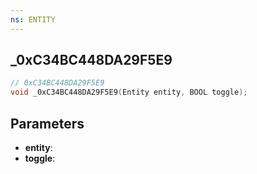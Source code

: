 ```yaml
---
ns: ENTITY
---
```

## _0xC34BC448DA29F5E9

```c
// 0xC34BC448DA29F5E9
void _0xC34BC448DA29F5E9(Entity entity, BOOL toggle);
```


## Parameters
* **entity**:
* **toggle**:

